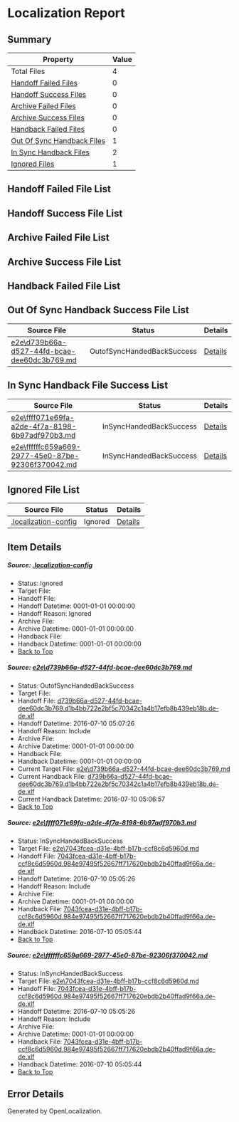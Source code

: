 # <a name='report-top'></a> Localization Report

## Summary
 Property | Value 
 -------- | ----- 
 Total Files | 4
[ Handoff Failed Files ](#handoff-failed-list)| 0
[ Handoff Success Files ](#handoff-success-list)| 0
[ Archive Failed Files ](#archive-failed-list)| 0
[ Archive Success Files ](#archive-success-list)| 0
[ Handback Failed Files ](#handback-failed-list)| 0
[ Out Of Sync Handback Files ](#outofsync-handback-success-list)| 1
[ In Sync Handback Files ](#insync-handback-success-list)| 2
[ Ignored Files ](#ignored-list)| 1

## <a name='handoff-failed-list'></a> Handoff Failed File List

## <a name='handoff-success-list'></a> Handoff Success File List

## <a name='archive-failed-list'></a> Archive Failed File List

## <a name='archive-success-list'></a> Archive Success File List

## <a name='handback-failed-list'></a> Handback Failed File List

## <a name='outofsync-handback-success-list'></a> Out Of Sync Handback Success File List
 Source File | Status | Details 
 ----------- | ------ | ------- 
 [e2e\d739b66a-d527-44fd-bcae-dee60dc3b769.md](https://github.com/OpenLocalizationTestOrg/oltest/blob/229343e2f01010f78298e8c4b9bdbc9a4fea2187/e2e/d739b66a-d527-44fd-bcae-dee60dc3b769.md) | OutofSyncHandedBackSuccess | [Details](#cdb782c89c9a62153d882738420c5391cdf1f16b1)

## <a name='insync-handback-success-list'></a> In Sync Handback File Success List
 Source File | Status | Details 
 ----------- | ------ | ------- 
 [e2e\ffff071e69fa-a2de-4f7a-8198-6b97adf970b3.md](https://github.com/OpenLocalizationTestOrg/oltest/blob/3b51ec48a05dee1e9bd5f0d272b09d6abecde907/e2e/ffff071e69fa-a2de-4f7a-8198-6b97adf970b3.md) | InSyncHandedBackSuccess | [Details](#ec1fea08c2b2b06c1316836fa184777fba63f9a32)
 [e2e\ffffffc659a669-2977-45e0-87be-92306f370042.md](https://github.com/OpenLocalizationTestOrg/oltest/blob/229343e2f01010f78298e8c4b9bdbc9a4fea2187/e2e/ffffffc659a669-2977-45e0-87be-92306f370042.md) | InSyncHandedBackSuccess | [Details](#ec1fea08c2b2b06c1316836fa184777fba63f9a33)

## <a name='ignored-list'></a> Ignored File List
 Source File | Status | Details 
 ----------- | ------ | ------- 
 [.localization-config](https://github.com/OpenLocalizationTestOrg/oltest/blob/229343e2f01010f78298e8c4b9bdbc9a4fea2187/.localization-config) | Ignored | [Details](#3d4f252ac210baf56311d7e97dcc2db10974dbd20)

## Item Details
##### <a name='3d4f252ac210baf56311d7e97dcc2db10974dbd20'></a> Source: [.localization-config](https://github.com/OpenLocalizationTestOrg/oltest/blob/229343e2f01010f78298e8c4b9bdbc9a4fea2187/.localization-config)
* Status: Ignored
* Target File: 
* Handoff File: 
* Handoff Datetime: 0001-01-01 00:00:00
* Handoff Reason: Ignored
* Archive File: 
* Archive Datetime: 0001-01-01 00:00:00
* Handback File: 
* Handback Datetime: 0001-01-01 00:00:00
* [Back to Top](#report-top)

##### <a name='cdb782c89c9a62153d882738420c5391cdf1f16b1'></a> Source: [e2e\d739b66a-d527-44fd-bcae-dee60dc3b769.md](https://github.com/OpenLocalizationTestOrg/oltest/blob/229343e2f01010f78298e8c4b9bdbc9a4fea2187/e2e/d739b66a-d527-44fd-bcae-dee60dc3b769.md)
* Status: OutofSyncHandedBackSuccess
* Target File: 
* Handoff File: [d739b66a-d527-44fd-bcae-dee60dc3b769.d1b4bb722e2bf5c70342c1a4b17efb8b439eb18b.de-de.xlf](https://github.com/OpenLocalizationTestOrg/olhandoff-e2e/blob/3e7c05ef76f0b688d9cdde3848c8315058445fb8/ol-handoff/OpenLocalizationTestOrg/oltest-dede-fly/ci/ht/d739b66a-d527-44fd-bcae-dee60dc3b769.d1b4bb722e2bf5c70342c1a4b17efb8b439eb18b.de-de.xlf)
* Handoff Datetime: 2016-07-10 05:07:26
* Handoff Reason: Include
* Archive File: 
* Archive Datetime: 0001-01-01 00:00:00
* Handback File: 
* Handback Datetime: 0001-01-01 00:00:00
* Current Target File: [e2e\d739b66a-d527-44fd-bcae-dee60dc3b769.md](https://github.com/OpenLocalizationTestOrg/oltest-dede-fly/blob/acc09202494dcd0edc65a1f520b8714a14c3f75e/e2e/d739b66a-d527-44fd-bcae-dee60dc3b769.md)
* Current Handback File: [d739b66a-d527-44fd-bcae-dee60dc3b769.d1b4bb722e2bf5c70342c1a4b17efb8b439eb18b.de-de.xlf](https://github.com/OpenLocalizationTestOrg/olhandback-e2e/blob/d74bf4ba9fd37798d8107de788968e06eaad6f5a/ol-handback/OpenLocalizationTestOrg/oltest-dede-fly/ci/ht/d739b66a-d527-44fd-bcae-dee60dc3b769.d1b4bb722e2bf5c70342c1a4b17efb8b439eb18b.de-de.xlf)
* Current Handback Datetime: 2016-07-10 05:06:57
* [Back to Top](#report-top)

##### <a name='ec1fea08c2b2b06c1316836fa184777fba63f9a32'></a> Source: [e2e\ffff071e69fa-a2de-4f7a-8198-6b97adf970b3.md](https://github.com/OpenLocalizationTestOrg/oltest/blob/3b51ec48a05dee1e9bd5f0d272b09d6abecde907/e2e/ffff071e69fa-a2de-4f7a-8198-6b97adf970b3.md)
* Status: InSyncHandedBackSuccess
* Target File: [e2e\7043fcea-d31e-4bff-b17b-ccf8c6d5960d.md](https://github.com/OpenLocalizationTestOrg/oltest-dede-fly/blob/341a24d28fadd0bc83267e38d805865892dc6945/e2e/7043fcea-d31e-4bff-b17b-ccf8c6d5960d.md)
* Handoff File: [7043fcea-d31e-4bff-b17b-ccf8c6d5960d.984e97495f52667ff717620ebdb2b40ffad9f66a.de-de.xlf](https://github.com/OpenLocalizationTestOrg/olhandoff-e2e/blob/a52574ee5aefe43b98c765d89bdb316f530fa632/ol-handoff/OpenLocalizationTestOrg/oltest-dede-fly/ci/ht/7043fcea-d31e-4bff-b17b-ccf8c6d5960d.984e97495f52667ff717620ebdb2b40ffad9f66a.de-de.xlf)
* Handoff Datetime: 2016-07-10 05:05:26
* Handoff Reason: Include
* Archive File: 
* Archive Datetime: 0001-01-01 00:00:00
* Handback File: [7043fcea-d31e-4bff-b17b-ccf8c6d5960d.984e97495f52667ff717620ebdb2b40ffad9f66a.de-de.xlf](https://github.com/OpenLocalizationTestOrg/olhandback-e2e/blob/6b70a3ceb33e53128cd9f5c8de5e9dab2f11b244/ol-handback/OpenLocalizationTestOrg/oltest-dede-fly/ci/ht/7043fcea-d31e-4bff-b17b-ccf8c6d5960d.984e97495f52667ff717620ebdb2b40ffad9f66a.de-de.xlf)
* Handback Datetime: 2016-07-10 05:05:44
* [Back to Top](#report-top)

##### <a name='ec1fea08c2b2b06c1316836fa184777fba63f9a33'></a> Source: [e2e\ffffffc659a669-2977-45e0-87be-92306f370042.md](https://github.com/OpenLocalizationTestOrg/oltest/blob/229343e2f01010f78298e8c4b9bdbc9a4fea2187/e2e/ffffffc659a669-2977-45e0-87be-92306f370042.md)
* Status: InSyncHandedBackSuccess
* Target File: [e2e\7043fcea-d31e-4bff-b17b-ccf8c6d5960d.md](https://github.com/OpenLocalizationTestOrg/oltest-dede-fly/blob/341a24d28fadd0bc83267e38d805865892dc6945/e2e/7043fcea-d31e-4bff-b17b-ccf8c6d5960d.md)
* Handoff File: [7043fcea-d31e-4bff-b17b-ccf8c6d5960d.984e97495f52667ff717620ebdb2b40ffad9f66a.de-de.xlf](https://github.com/OpenLocalizationTestOrg/olhandoff-e2e/blob/a52574ee5aefe43b98c765d89bdb316f530fa632/ol-handoff/OpenLocalizationTestOrg/oltest-dede-fly/ci/ht/7043fcea-d31e-4bff-b17b-ccf8c6d5960d.984e97495f52667ff717620ebdb2b40ffad9f66a.de-de.xlf)
* Handoff Datetime: 2016-07-10 05:05:26
* Handoff Reason: Include
* Archive File: 
* Archive Datetime: 0001-01-01 00:00:00
* Handback File: [7043fcea-d31e-4bff-b17b-ccf8c6d5960d.984e97495f52667ff717620ebdb2b40ffad9f66a.de-de.xlf](https://github.com/OpenLocalizationTestOrg/olhandback-e2e/blob/6b70a3ceb33e53128cd9f5c8de5e9dab2f11b244/ol-handback/OpenLocalizationTestOrg/oltest-dede-fly/ci/ht/7043fcea-d31e-4bff-b17b-ccf8c6d5960d.984e97495f52667ff717620ebdb2b40ffad9f66a.de-de.xlf)
* Handback Datetime: 2016-07-10 05:05:44
* [Back to Top](#report-top)


## Error Details

Generated by OpenLocalization.
